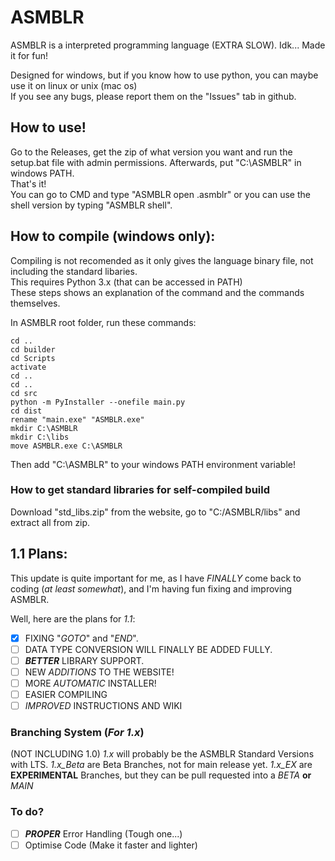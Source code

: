# ASMBLR
ASMBLR is a interpreted programming language (EXTRA SLOW). Idk... Made it for fun!  

Designed for windows, but if you know how to use python, you can maybe use it on linux or unix (mac os)  
If you see any bugs, please report them on the "Issues" tab in github.  

## How to use!
Go to the Releases, get the zip of what version you want and run the setup.bat file with admin permissions. Afterwards, put "C:\ASMBLR" in windows PATH.  
That's it!  
You can go to CMD and type "ASMBLR open <file>.asmblr" or you can use the shell version by typing "ASMBLR shell".

## How to compile (windows only):
Compiling is not recomended as it only gives the language binary file, not including the standard libaries.  
This requires Python 3.x (that can be accessed in PATH)  
These steps shows an explanation of the command and the commands themselves.

In ASMBLR root folder, run these commands:  
```
cd ..
cd builder  
cd Scripts
activate
cd ..
cd ..
cd src 
python -m PyInstaller --onefile main.py  
cd dist  
rename "main.exe" "ASMBLR.exe"
mkdir C:\ASMBLR  
mkdir C:\libs  
move ASMBLR.exe C:\ASMBLR
```

Then add "C:\ASMBLR" to your windows PATH environment variable!  

### How to get standard libraries for self-compiled build
Download "std_libs.zip" from the website, go to "C:/ASMBLR/libs" and extract all from zip.


## 1.1 Plans:
This update is quite important for me, as I have *FINALLY* come back to coding (*at least somewhat*), 
and I'm having fun fixing and improving ASMBLR.

Well, here are the plans for *1.1*:
- [X] FIXING "*GOTO*" and "*END*".
- [ ] DATA TYPE CONVERSION WILL FINALLY BE ADDED FULLY.
- [ ] ***BETTER*** LIBRARY SUPPORT.
- [ ] NEW *ADDITIONS* TO THE WEBSITE!
- [ ] MORE *AUTOMATIC* INSTALLER!
- [ ] EASIER COMPILING
- [ ] *IMPROVED* INSTRUCTIONS AND WIKI

### Branching System (***For 1.x***)
(NOT INCLUDING 1.0) 
*1.x* will probably be the ASMBLR Standard Versions with LTS.
*1.x_Beta* are Beta Branches, not for main release yet.
*1.x_EX* are **EXPERIMENTAL** Branches, but they can be pull requested into a *BETA* **or** *MAIN*

### To do?
- [ ] ***PROPER*** Error Handling (Tough one...)
- [ ] Optimise Code (Make it faster and lighter)
